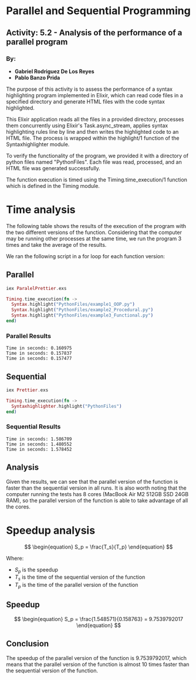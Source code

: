 # Parallel and Sequential Programming

## Activity: 5.2 - Analysis of the performance of a parallel program

### By:

- **Gabriel Rodriguez De Los Reyes**
- **Pablo Banzo Prida**

The purpose of this activity is to assess the performance of a syntax highlighting program implemented in Elixir, which can read code files in a specified directory and generate HTML files with the code syntax highlighted.

This Elixir application reads all the files in a provided directory, processes them concurrently using Elixir's Task.async_stream, applies syntax highlighting rules line by line and then writes the highlighted code to an HTML file. The process is wrapped within the highlight/1 function of the Syntaxhighlighter module.

To verify the functionality of the program, we provided it with a directory of python files named "PythonFiles". Each file was read, processed, and an HTML file was generated successfully.

The function execution is timed using the Timing.time_execution/1 function which is defined in the Timing module.

# Time analysis

The following table shows the results of the execution of the program with the
two different versions of the function. Considering that the computer may be
running other processes at the same time, we run the program 3 times and take
the average of the results.

We ran the following script in a for loop for each function version:

## **Parallel**

```elixir
iex ParalelPrettier.exs
```

```elixir
Timing.time_execution(fn ->
  Syntax.highlight("PythonFiles/example1_OOP.py")
  Syntax.highlight("PythonFiles/example2_Procedural.py")
  Syntax.highlight("PythonFiles/example3_Functional.py")
end)
```

### **Parallel Results**

```
Time in seconds: 0.160975
Time in seconds: 0.157837
Time in seconds: 0.157477
```

## **Sequential**

```elixir
iex Prettier.exs
```

```elixir
Timing.time_execution(fn ->
  Syntaxhighlighter.highlight("PythonFiles")
end)
```

### **Sequential Results**

```
Time in seconds: 1.586709
Time in seconds: 1.480552
Time in seconds: 1.578452
```

## **Analysis**

Given the results, we can see that the parallel version of the function is
faster than the sequential version in all runs. It is also worth noting that the
computer running the tests has 8 cores (MacBook Air M2 512GB SSD 24GB RAM), so
the parallel version of the function is able to take advantage of all the cores.

# Speedup analysis

$$ \begin{equation} S_p = \frac{T_s}{T_p} \end{equation} $$

Where:

- $S_p$ is the speedup
- $T_s$ is the time of the sequential version of the function
- $T_p$ is the time of the parallel version of the function

## **Speedup**

$$
\begin{equation} S_p = \frac{1.548571}{0.158763} = 9.7539792017
\end{equation}
$$

## Conclusion

The speedup of the parallel version of the function is 9.7539792017, which means
that the parallel version of the function is almost 10 times faster than the sequential
version of the function.
